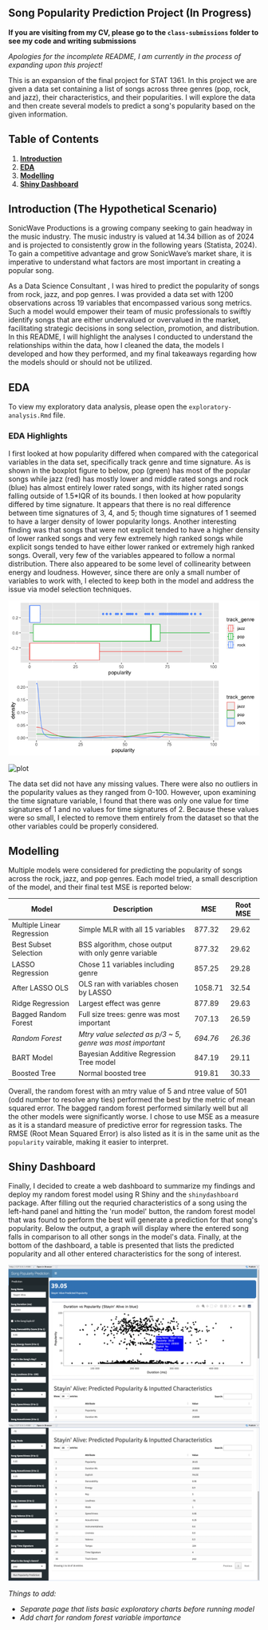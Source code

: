 ## Song Popularity Prediction Project (In Progress)
**If you are visiting from my CV, please go to the `class-submissions` folder to see my code and writing submissions**

*Apologies for the incomplete README, I am currently in the process of expanding upon this project!*

This is an expansion of the final project for STAT 1361. In this project we are given a data set containing a list of songs across three genres (pop, rock, and jazz), their characteristics, and their popularities. I will explore the data and then create several models to predict a song's popularity based on the given information. 

## Table of Contents
1. [**Introduction**](#introduction)
2. [**EDA**](#eda)
3. [**Modelling**](#modelling)
4. [**Shiny Dashboard**](#shiny-dashboard)

## Introduction (The Hypothetical Scenario)
SonicWave Productions is a growing company seeking to gain headway in the music industry. The music industry is valued at 14.34 billion as of 2024 and is projected to consistently grow in the following years (Statista, 2024). To gain a competitive advantage and grow SonicWave’s market share, it is imperative to understand what factors are most important in creating a popular song.

As a Data Science Consultant , I was hired to predict the popularity of songs from rock, jazz, and pop genres. I was provided a data set with 1200 observations across 19 variables that encompassed various song metrics. Such a model would empower their team of music professionals to swiftly identify songs that are either undervalued or overvalued in the market, facilitating strategic decisions in song selection, promotion, and distribution. In this README, I will highlight the analyses I conducted to understand the relationships within the data, how I cleaned the data, the models I developed and how they performed, and my final takeaways regarding how the models should or should not be utilized.

## EDA
To view my exploratory data analysis, please open the `exploratory-analysis.Rmd` file.

### EDA Highlights

I first looked at how popularity differed when compared with the categorical variables in the data set, specifically track genre and time signature. As is shown in the boxplot figure to below, pop (green) has most of the popular songs while jazz (red) has mostly lower and middle rated songs and rock (blue) has almost entirely lower rated songs, with its higher rated songs falling outside of 1.5*IQR of its bounds. I then looked at how popularity differed by time signature. It appears that there is no real difference between time signatures of 3, 4, and 5; though time signatures of 1 seemed to have a larger density of lower popularity longs. Another interesting finding was that songs that were not explicit tended to have a higher density of lower ranked songs and very few extremely high ranked songs while explicit songs tended to have either lower ranked or extremely high ranked songs. Overall, very few of the variables appeared to follow a normal distribution. There also appeared to be some level of collinearity between energy and loudness. However, since there are only a small number of variables to work with, I elected to keep both in the model and address the issue via model selection techniques.

![genre-plot](README-pics/genre_pop.png)


![plot](README/time-sig-plot.png) 

The data set did not have any missing values. There were also no outliers in the popularity values as they ranged from 0-100. However, upon examining the time signature variable, I found that there was only one value for time signatures of 1 and no values for time signatures of 2. Because these values were so small, I elected to remove them entirely from the dataset so that the other variables could be properly considered.

## Modelling

Multiple models were considered for predicting the popularity of songs across the rock, jazz, and pop genres. Each model tried, a small description of the model, and their final test MSE is reported below:

| **Model** | **Description** | **MSE** | **Root MSE** |
|-----------|-----------------|---------|--------------|
| Multiple Linear Regression | Simple MLR with all 15 variables | 877.32 | 29.62 |
| Best Subset Selection | BSS algorithm, chose output with only genre variable | 877.32 | 29.62 |
| LASSO Regression | Chose 11 variables including genre | 857.25 | 29.28 |
| After LASSO OLS | OLS ran with variables chosen by LASSO | 1058.71 | 32.54 |
| Ridge Regression | Largest effect was genre | 877.89 | 29.63 |
| Bagged Random Forest | Full size trees: genre was most important | 707.13 | 26.59 |
| *Random Forest* | *Mtry value selected as p/3 ~ 5, genre was most important* | *694.76* | *26.36* |
| BART Model | Bayesian Additive Regression Tree model | 847.19 | 29.11 |
| Boosted Tree | Normal boosted tree | 919.81 | 30.33 |

Overall, the random forest with an mtry value of 5 and ntree value of 501 (odd number to resolve any ties) performed the best by the metric of mean squared error. The bagged random forest performed similarly well but all the other models were significantly worse. I chose to use MSE as a measure as it is a standard measure of predictive error for regression tasks. The RMSE (Root Mean Squared Error) is also listed as it is in the same unit as the `popularity` vairable, making it easier to interpret.

## Shiny Dashboard

Finally, I decided to create a web dashboard to summarize my findings and deploy my random forest model using R Shiny and the `shinydashboard` package. After filling out the requried characteristics of a song using the left-hand panel and hitting the 'run model' button, the random forest model that was found to perform the best will generate a prediction for that song's popularity. Below the output, a graph will display where the entered song falls in comparison to all other songs in the model's data. Finally, at the bottom of the dashboard, a table is presented that lists the predicted popularity and all other entered characteristics for the song of interest.

![Dashboard-top-half](README-pics/Dashboard-1.png)
![Dashboard-bottom-half](README-pics/Dashboard-2.png)

*Things to add:*
- *Separate page that lists basic exploratory charts before running model*
- *Add chart for random forest variable importance*


